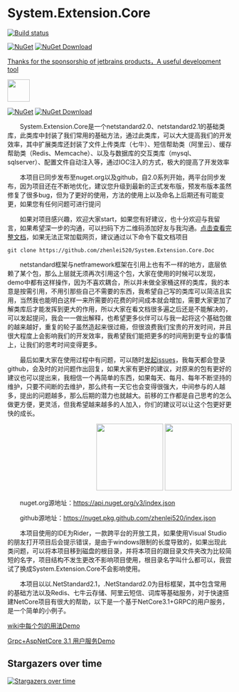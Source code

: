# System.Extension.Core

[![Build status](https://dev.azure.com/wangzhenlei520/System.Extension.Core/_apis/build/status/System.Extension.Core-2.0%20Build)](https://dev.azure.com/wangzhenlei520/System.Extension.Core/_build/latest?definitionId=3)

[![NuGet](https://img.shields.io/nuget/v/EInfrastructure.Core.svg?style=flat-square)](https://www.nuget.org/packages/EInfrastructure.Core)
[![NuGet Download](https://img.shields.io/nuget/dt/EInfrastructure.Core.svg?style=flat-square)](https://www.nuget.org/packages/EInfrastructure.Core)

<a class="ide" href="https://www.jetbrains.com/?from=System.Extension.Core">
    <p>Thanks for the sponsorship of jetbrains products，A useful development tool</p>
    <img src="./jetbrains.png" width="50" height="50">
</a>


[![NuGet](https://img.shields.io/nuget/v/EInfrastructure.Core.svg?style=flat-square)](https://www.nuget.org/packages/EInfrastructure.Core)
[![NuGet Download](https://img.shields.io/nuget/dt/EInfrastructure.Core.svg?style=flat-square)](https://www.nuget.org/packages/EInfrastructure.Core)

&emsp;&emsp;System.Extension.Core是一个netstandard2.0、netstandard2.1的基础类库，此类库中封装了我们常用的基础方法，通过此类库，可以大大提高我们的开发效率，其中扩展类库还封装了文件上传类库（七牛）、短信帮助类（阿里云）、缓存帮助类（Redis、Memcache）、以及与数据库的交互类库（mysql、sqlserver）、配置文件自动注入等，通过IOC注入的方式，极大的提高了开发效率

&emsp;&emsp;本项目已同步发布至nuget.org以及github，自2.0系列开始，两平台同步发布，因为项目还在不断地优化，建议您升级到最新的正式发布版，预发布版本虽然修复了很多bug，但为了更好的使用，方法的使用上以及命名上后期还有可能变更，如果您有任何问题可进行提问

&emsp;&emsp;如果对项目感兴趣，欢迎大家start，如果您有好建议，也十分欢迎与我留言，如果希望深一步的沟通，可以扫码下方二维码添加好友与我沟通。[点击查看完整文档](https://docs.bflove.cn/System.Extension.Core.Doc/#/zh-cn/abstract)，如果无法正常加载网页，建议通过以下命令下载文档项目

    git clone https://github.com/zhenlei520/System.Extension.Core.Doc
    
&emsp;&emsp;netstandard框架与netframework框架在引用上也有不一样的地方，底层依赖了某个包，那么上层就无须再次引用这个包，大家在使用的时候可以发现，demo中都有这样操作，因为不喜欢耦合，所以并未做全家桶这样的类库，我的本意是按需引用，不用引那些自己不需要的东西，我希望自己写的类库可以简洁且实用，当然我也能明白这样一来所需要的花费的时间成本就会增加，需要大家更加了解类库后才能发挥到更大的作用，所以大家在看文档很多遍之后还是不能解决的，可以发起提问，我会一一做出解释，也希望更多伙伴可以与我一起将这个基础包做的越来越好，重复的轮子虽然造起来很过瘾，但很浪费我们宝贵的开发时间，并且很大程度上会影响我们的开发效率，我希望我们能把更多的时间用到更专业的事情上，让我们的思考时间变得更多。


&emsp;&emsp;最后如果大家在使用过程中有问题，可以随时<a href="https://github.com/zhenlei520/System.Extension.Core/issues/new">发起issues</a>，我每天都会登录github，会及时的对问题作出回复，如果大家有更好的建议，对原来的包有更好的建议也可以提出来，我相信一个再简单的东西，如果每天、每月、每年不断坚持的维护，只要不间断的去维护，那么终有一天它也会变得很强大，中间参与的人越多，提出的问题越多，那么后期的潜力也就越大。前移的工作都是自己思考的怎么做更方便，更灵活，但我希望越来越多的人加入，你们的建议可以让这个包更好更快的成长。    

<div>
  <p align="right">
    <img width="150" height="150" src="https://docs.bflove.cn/System.Extension.Core.Doc/_media/wechat.jpg">
    <img width="150" height="150"  src="https://docs.bflove.cn/System.Extension.Core.Doc/_media/qq.jpg">
  </p>
  <p align="right">
   
  </p>
</div>

&emsp;&emsp;nuget.org源地址：https://api.nuget.org/v3/index.json 

&emsp;&emsp;github源地址：https://nuget.pkg.github.com/zhenlei520/index.json

&emsp;&emsp;本项目使用的IDE为Rider，一款跨平台的开放工具，如果使用Visual Studio的朋友打开项目后会提示错误，是由于windows限制的长度导致的，如果出现此类问题，可以将本项目移到磁盘的根目录，并将本项目的跟目录文件夹改为比较简短的名字，项目结构不发生更改不影响项目使用，根目录名字叫什么都可以，我尝试了换成System.Extension.Core不会影响使用。


&emsp;&emsp;本项目以以.NetStandard2.1，.NetStandard2.0为目标框架，其中包含常用的基础方法以及Redis、七牛云存储、阿里云短信、词库等基础服务，对于快速搭建NetCore项目有很大的帮助，以下是一个基于NetCore3.1+GRPC的用户服务，是一个简单的小例子。

[wiki中每个包的用法Demo](https://github.com/zhenlei520/System.Extension.Core.Demo)

[Grpc+AspNetCore 3.1 用户服务Demo](https://github.com/zhenlei520/Wolf.User.Service.Demo)

## Stargazers over time

[![Stargazers over time](https://starchart.cc/zhenlei520/System.Extension.Core.svg)](https://starchart.cc/zhenlei520/System.Extension.Core)
